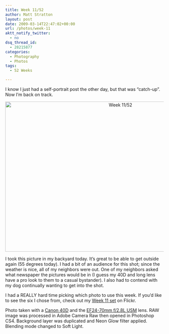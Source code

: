 ```yaml
---
title: Week 11/52
author: Matt Stratton
layout: post
date: 2009-03-14T22:47:02+00:00
url: /photos/week-11
aktt_notify_twitter:
  - no
dsq_thread_id:
  - 28215877
categories:
  - Photography
  - Photos
tags:
  - 52 Weeks

---
```

I know I just had a self-portrait post the other day, but that was &#8220;catch-up&#8221;. Now I&#8217;m back on track.

<p style="text-align: center;">
  <a class="tt-flickr tt-flickr-Large" title="Week 11/52" href="https://www.flickr.com/photos/mugsy/3354949470/" target="_blank"><img class="aligncenter" src="https://farm4.static.flickr.com/3586/3354949470_af61fe7010_b.jpg" alt="Week 11/52" width="717" height="478" /></a>
</p>

I took this picture in my backyard today. It&#8217;s great to be able to get outside again (55 degrees today). I had a bit of an audience for this shot; since the weather is nice, all of my neighbors were out. One of my neighbors asked what newspaper the pictures would be in (I guess my 40D and long lens have a pro look to them to a casual bystander). I also had to contend with my dog continually wanting to get into the shot.

I had a REALLY hard time picking which photo to use this week. If you&#8217;d like to see the six I chose from, check out my <a href="https://www.flickr.com/photos/mugsy/sets/72157615263793726/" target="_blank">Week 11 set</a> on Flickr.

Photo taken with a <a href="https://www.amazon.com/Canon-50D-15-1MP-Digital-Body/dp/B001EQ4BVI%3FSubscriptionId%3D02E5W5871AJF7PMMMS82%26tag%3Dstraigeyefort-20%26linkCode%3Dxm2%26camp%3D2025%26creative%3D165953%26creativeASIN%3DB001EQ4BVI" target="_blank">Canon 40D</a> and the <a href="https://www.amazon.com/gp/product/B00009R6WT?ie=UTF8&tag=straigeyefort-20&linkCode=as2&camp=1789&creative=390957&creativeASIN=B00009R6WT" target="_blank">EF24-70mm f/2.8L USM</a> lens. RAW image was processed in Adobe Camera Raw then opened in Photoshop CS4. Background layer was duplicated and Neon Glow filter applied. Blending mode changed to Soft Light.